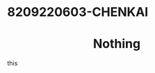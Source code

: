 # 8209220603-CHENKAI

<h1 align="center"> Nothing </h1>
<a herf="https://github.com/CSU-soft2204-6/8209220603-CHENKAI/tree/main/%E5%BE%80%E6%9C%9F%E5%AE%9E%E9%AA%8CCpp/%E5%AE%9E%E9%AA%8C%E4%B8%89Cpp">this</a>
